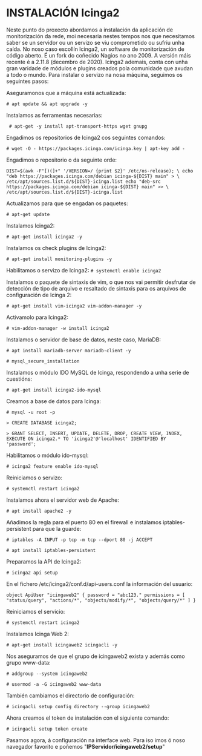 #	INSTALACIÓN Icinga2

Neste punto do proxecto abordamos a instalación da aplicación de monitorización da rede, moi necesaria nestes tempos nos que necesitamos saber se un servidor ou un servizo se viu comprometido ou sufriu unha caída. No noso caso escollín Icinga2, un software de monitorización de código aberto. É un fork do coñecido Nagios no ano 2009. A versión máis recente é a 2.11.8 (decembro de 2020). Icinga2 ademais, conta con unha gran varidade de módulos e plugins creados pola comunidade que axudan a todo o mundo. Para instalar o servizo na nosa máquina, seguimos os seguintes pasos:

Aseguramonos que a máquina está actualizada:

`# apt update && apt upgrade -y`

Instalamos as ferramentas necesarias:

` # apt-get -y install apt-transport-https wget gnupg`

Engadimos os repositorios de Icinga2 cos seguintes comandos:

`# wget -O - https://packages.icinga.com/icinga.key | apt-key add -`

Engadimos o repositorio o da seguinte orde:

`DIST=$(awk -F"[)(]+" '/VERSION=/ {print $2}' /etc/os-release); \
 echo "deb https://packages.icinga.com/debian icinga-${DIST} main" > \
 /etc/apt/sources.list.d/${DIST}-icinga.list
 echo "deb-src https://packages.icinga.com/debian icinga-${DIST} main" >> \
 /etc/apt/sources.list.d/${DIST}-icinga.list`

Actualizamos para que se engadan os paquetes:

`# apt-get update`

Instalamos Icinga2:

`# apt-get install icinga2 -y`

Instalamos os check plugins de Icinga2:

`# apt-get install monitoring-plugins -y`

Habilitamos o servizo de Icinga2:
`# systemctl enable icinga2`

Instalamos o paquete de sintaxis de vim, o que nos vai permitir desfrutar de detección de tipo de arquivo e resaltado de sintaxis para os arquivos de configuración de Icinga 2:

`# apt-get install vim-icinga2 vim-addon-manager -y`

Activamolo para Icinga2:

`# vim-addon-manager -w install icinga2 `

Instalamos o servidor de base de datos, neste caso, MariaDB:

`# apt install mariadb-server mariadb-client -y`

`# mysql_secure_installation`

Instalamos o módulo IDO MySQL de Icinga, respondendo a unha serie de cuestións:

`# apt-get install icinga2-ido-mysql`

Creamos a base de datos para Icinga:

`# mysql -u root -p`

`> CREATE DATABASE icinga2;`

`> GRANT SELECT, INSERT, UPDATE, DELETE, DROP, CREATE VIEW, INDEX, EXECUTE ON icinga2.* TO 'icinga2'@'localhost' IDENTIFIED BY 'password';`

Habilitamos o módulo ido-mysql:

`# icinga2 feature enable ido-mysql`

Reiniciamos o servizo:

`# systemctl restart icinga2`

Instalamos ahora el servidor web de Apache:

`# apt install apache2 -y`

Añadimos la regla para el puerto 80 en el firewall e instalamos iptables-persistent para que la guarde:

`# iptables -A INPUT -p tcp -m tcp --dport 80 -j ACCEPT`

`# apt install iptables-persistent`

Preparamos la API de Icinga2:

`# icinga2 api setup`

En el fichero /etc/icinga2/conf.d/api-users.conf la información del usuario:

`object ApiUser "icingaweb2" {
  password = "abc123."
  permissions = [ "status/query", "actions/*", "objects/modify/*", "objects/query/*" ]
}`

Reiniciamos el servicio:

`# systemctl restart icinga2`

Instalamos Icinga Web 2:

`# apt-get install icingaweb2 icingacli -y`

Nos aseguramos de que el grupo de icingaweb2 exista y además como grupo www-data:

`# addgroup --system icingaweb2`

`# usermod -a -G icingaweb2 www-data`

También cambiamos el directorio de configuración:

`# icingacli setup config directory --group icingaweb2`

Ahora creamos el token de instalación con el siguiente comando:

`# icingacli setup token create`

Pasamos agora, á configuración na interface web. Para iso imos ó noso navegador favorito e poñemos "**IPServidor/icingaweb2/setup**"








